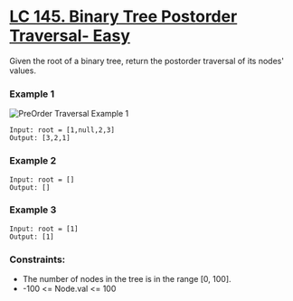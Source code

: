 # [LC 145. Binary Tree Postorder Traversal- Easy](https://leetcode.com/problems/binary-tree-postorder-traversal/description/)

Given the root of a binary tree, return the postorder traversal of its nodes' values.

### Example 1

![PreOrder Traversal Example 1](https://assets.leetcode.com/uploads/2020/09/15/inorder_1.jpg)  


```
Input: root = [1,null,2,3]
Output: [3,2,1]
```

### Example 2

```
Input: root = []
Output: []
```

### Example 3

```
Input: root = [1]
Output: [1]
```

### Constraints:

- The number of nodes in the tree is in the range [0, 100].
- -100 <= Node.val <= 100